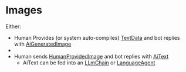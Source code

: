 # Images

Either: 


- Human Provides (or system auto-compiles) [TextData](TextData.md) and bot replies with [AiGeneratedImage](AiGeneratedImage.md)
- 
- Human sends [HumanProvidedImage](HumanProvidedImage.md) and bot replies with [AiText](AiText.md)
  - AiText can be fed into an [LLmChain](LLMChain.md) or [LanguageAgent](LanguageA)